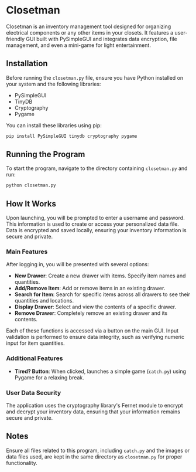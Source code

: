 
# Closetman

Closetman is an inventory management tool designed for organizing electrical components or any other items in your closets. It features a user-friendly GUI built with PySimpleGUI and integrates data encryption, file management, and even a mini-game for light entertainment.

## Installation

Before running the `closetman.py` file, ensure you have Python installed on your system and the following libraries:

- PySimpleGUI
- TinyDB
- Cryptography
- Pygame

You can install these libraries using pip:

```bash
pip install PySimpleGUI tinydb cryptography pygame
```

## Running the Program

To start the program, navigate to the directory containing `closetman.py` and run:

```bash
python closetman.py
```

## How It Works

Upon launching, you will be prompted to enter a username and password. This information is used to create or access your personalized data file. Data is encrypted and saved locally, ensuring your inventory information is secure and private.

### Main Features

After logging in, you will be presented with several options:

- **New Drawer**: Create a new drawer with items. Specify item names and quantities.
- **Add/Remove Item**: Add or remove items in an existing drawer.
- **Search for Item**: Search for specific items across all drawers to see their quantities and locations.
- **Display Drawer**: Select and view the contents of a specific drawer.
- **Remove Drawer**: Completely remove an existing drawer and its contents.

Each of these functions is accessed via a button on the main GUI. Input validation is performed to ensure data integrity, such as verifying numeric input for item quantities.

### Additional Features

- **Tired? Button**: When clicked, launches a simple game (`catch.py`) using Pygame for a relaxing break.

### User Data Security

The application uses the cryptography library's Fernet module to encrypt and decrypt your inventory data, ensuring that your information remains secure and private.

## Notes

Ensure all files related to this program, including `catch.py` and the images or data files used, are kept in the same directory as `closetman.py` for proper functionality.
